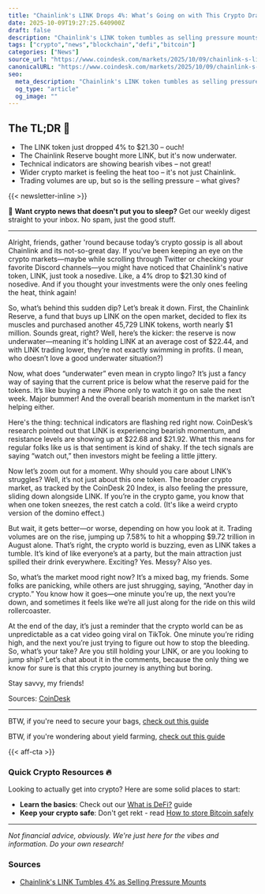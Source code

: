 ```yaml
---
title: "Chainlink's LINK Drops 4%: What’s Going on with This Crypto Drama?"
date: 2025-10-09T19:27:25.640900Z
draft: false
description: "Chainlink's LINK token tumbles as selling pressure mounts. Dive into the latest crypto trends and market vibes that matter to you!"
tags: ["crypto","news","blockchain","defi","bitcoin"]
categories: ["News"]
source_url: "https://www.coindesk.com/markets/2025/10/09/chainlink-s-link-tumbles-4-as-selling-pressure-mounts"
canonicalURL: "https://www.coindesk.com/markets/2025/10/09/chainlink-s-link-tumbles-4-as-selling-pressure-mounts"
seo:
  meta_description: "Chainlink's LINK token tumbles as selling pressure mounts. Dive into the latest crypto trends and market vibes that matter to you!"
  og_type: "article"
  og_image: ""
---
```


## The TL;DR 📝

- The LINK token just dropped 4% to $21.30 – ouch!
- The Chainlink Reserve bought more LINK, but it's now underwater.
- Technical indicators are showing bearish vibes – not great!
- Wider crypto market is feeling the heat too – it's not just Chainlink.
- Trading volumes are up, but so is the selling pressure – what gives?

{{< newsletter-inline >}}

📧 **Want crypto news that doesn't put you to sleep?** Get our weekly digest straight to your inbox. No spam, just the good stuff.

---

Alright, friends, gather 'round because today’s crypto gossip is all about Chainlink and its not-so-great day. If you’ve been keeping an eye on the crypto markets—maybe while scrolling through Twitter or checking your favorite Discord channels—you might have noticed that Chainlink's native token, LINK, just took a nosedive. Like, a 4% drop to $21.30 kind of nosedive. And if you thought your investments were the only ones feeling the heat, think again!

So, what’s behind this sudden dip? Let’s break it down. First, the Chainlink Reserve, a fund that buys up LINK on the open market, decided to flex its muscles and purchased another 45,729 LINK tokens, worth nearly $1 million. Sounds great, right? Well, here’s the kicker: the reserve is now underwater—meaning it's holding LINK at an average cost of $22.44, and with LINK trading lower, they’re not exactly swimming in profits. (I mean, who doesn’t love a good underwater situation?)

Now, what does “underwater” even mean in crypto lingo? It’s just a fancy way of saying that the current price is below what the reserve paid for the tokens. It’s like buying a new iPhone only to watch it go on sale the next week. Major bummer! And the overall bearish momentum in the market isn’t helping either. 

Here's the thing: technical indicators are flashing red right now. CoinDesk’s research pointed out that LINK is experiencing bearish momentum, and resistance levels are showing up at $22.68 and $21.92. What this means for regular folks like us is that sentiment is kind of shaky. If the tech signals are saying “watch out,” then investors might be feeling a little jittery. 

Now let’s zoom out for a moment. Why should you care about LINK’s struggles? Well, it’s not just about this one token. The broader crypto market, as tracked by the CoinDesk 20 Index, is also feeling the pressure, sliding down alongside LINK. If you’re in the crypto game, you know that when one token sneezes, the rest catch a cold. (It's like a weird crypto version of the domino effect.)

But wait, it gets better—or worse, depending on how you look at it. Trading volumes are on the rise, jumping up 7.58% to hit a whopping $9.72 trillion in August alone. That’s right, the crypto world is buzzing, even as LINK takes a tumble. It’s kind of like everyone’s at a party, but the main attraction just spilled their drink everywhere. Exciting? Yes. Messy? Also yes.

So, what’s the market mood right now? It’s a mixed bag, my friends. Some folks are panicking, while others are just shrugging, saying, “Another day in crypto.” You know how it goes—one minute you’re up, the next you’re down, and sometimes it feels like we’re all just along for the ride on this wild rollercoaster. 

At the end of the day, it’s just a reminder that the crypto world can be as unpredictable as a cat video going viral on TikTok. One minute you’re riding high, and the next you’re just trying to figure out how to stop the bleeding. So, what’s your take? Are you still holding your LINK, or are you looking to jump ship? Let’s chat about it in the comments, because the only thing we know for sure is that this crypto journey is anything but boring.

Stay savvy, my friends! 

Sources: [CoinDesk](https://www.coindesk.com/markets/2025/10/09/chainlink-s-link-tumbles-4-as-selling-pressure-mounts)

---

BTW, if you're need to secure your bags, [check out this guide](/pages/how-to-store-bitcoin-safely/)

BTW, if you're wondering about yield farming, [check out this guide](/pages/yield-farming-explained/)

{{< aff-cta >}}

### Quick Crypto Resources 🔥

Looking to actually get into crypto? Here are some solid places to start:
- **Learn the basics**: Check out our [What is DeFi?](/pages/what-is-defi/) guide
- **Keep your crypto safe**: Don't get rekt - read [How to store Bitcoin safely](/pages/how-to-store-bitcoin-safely/)


---

_Not financial advice, obviously. We're just here for the vibes and information. Do your own research!_

### Sources
- [Chainlink's LINK Tumbles 4% as Selling Pressure Mounts](https://www.coindesk.com/markets/2025/10/09/chainlink-s-link-tumbles-4-as-selling-pressure-mounts)

